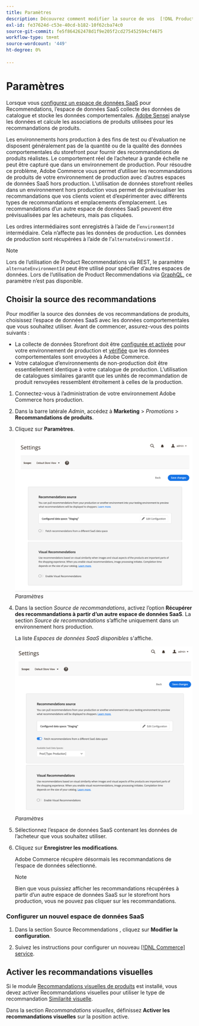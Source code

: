 ```yaml
---
title: Paramètres
description: Découvrez comment modifier la source de vos  [!DNL Product Recommendations]  et comment activer les recommandations visuelles.
exl-id: fe37624d-c53e-40cd-b182-10f62cba74c0
source-git-commit: fe5f864262478d1f9e205f2cd275452594cf4675
workflow-type: tm+mt
source-wordcount: '449'
ht-degree: 0%

---
```


# Paramètres

Lorsque vous [configurez un espace de données SaaS](../landing/saas.md#saas-configuration) pour Recommendations, l’espace de données SaaS collecte des données de catalogue et stocke les données comportementales. [Adobe Sensei](https://www.adobe.com/sensei.html) analyse les données et calcule les associations de produits utilisées pour les recommandations de produits.

Les environnements hors production à des fins de test ou d&#39;évaluation ne disposent généralement pas de la quantité ou de la qualité des données comportementales du storefront pour fournir des recommandations de produits réalistes. Le comportement réel de l’acheteur à grande échelle ne peut être capturé que dans un environnement de production. Pour résoudre ce problème, Adobe Commerce vous permet d’utiliser les recommandations de produits de votre environnement de production avec d’autres espaces de données SaaS hors production. L’utilisation de données storefront réelles dans un environnement hors production vous permet de prévisualiser les recommandations que vos clients voient et d’expérimenter avec différents types de recommandations et emplacements d’emplacement. Les recommandations d’un autre espace de données SaaS peuvent être prévisualisées par les acheteurs, mais pas cliquées.

Les ordres intermédiaires sont enregistrés à l’aide de l’`environmentId` intermédiaire. Cela n’affecte pas les données de production. Les données de production sont récupérées à l’aide de l’`alternateEnvironmentId` .

>[!NOTE]
>
>Lors de l’utilisation de Product Recommendations via REST, le paramètre `alternateEnvironmentId` peut être utilisé pour spécifier d’autres espaces de données. Lors de l’utilisation de Product Recommendations via [GraphQL](https://developer.adobe.com/commerce/webapi/graphql/schema/product-recommendations/queries/recommendations/), ce paramètre n’est pas disponible.

## Choisir la source des recommandations

Pour modifier la source des données de vos recommandations de produits, choisissez l’espace de données SaaS avec les données comportementales que vous souhaitez utiliser. Avant de commencer, assurez-vous des points suivants :

- La collecte de données Storefront doit être [configurée et activée](install-configure.md) pour votre environnement de production et [vérifiée](verify.md) que les données comportementales sont envoyées à Adobe Commerce.
- Votre catalogue d’environnements de non-production doit être essentiellement identique à votre catalogue de production. L’utilisation de catalogues similaires garantit que les unités de recommandation de produit renvoyées ressemblent étroitement à celles de la production.

1. Connectez-vous à l’administration de votre environnement Adobe Commerce hors production.

1. Dans la barre latérale _Admin_, accédez à **Marketing** > _Promotions_ > **Recommandations de produits**.

1. Cliquez sur **Paramètres**.

   ![paramètres de recommandation de produit](assets/settings.png)
   _Paramètres_

1. Dans la section _Source de recommandations_, activez l’option **Récupérer des recommandations à partir d’un autre espace de données SaaS**. La section _Source de recommandations_ s’affiche uniquement dans un environnement hors production.

   La liste _Espaces de données SaaS disponibles_ s&#39;affiche.

   ![paramètres de recommandation de produit](assets/settings-select-saas.png)
   _Paramètres_

1. Sélectionnez l’espace de données SaaS contenant les données de l’acheteur que vous souhaitez utiliser.

1. Cliquez sur **Enregistrer les modifications**.

   Adobe Commerce récupère désormais les recommandations de l’espace de données sélectionné.

   >[!NOTE]
   >
   > Bien que vous puissiez afficher les recommandations récupérées à partir d’un autre espace de données SaaS sur le storefront hors production, vous ne pouvez pas cliquer sur les recommandations.

### Configurer un nouvel espace de données SaaS

1. Dans la section Source Recommendations , cliquez sur **Modifier la configuration**.

1. Suivez les instructions pour configurer un nouveau [[!DNL Commerce] service](/help/landing/saas.md).

## Activer les recommandations visuelles

Si le module [Recommandations visuelles de produits](install-configure.md) est installé, vous devez activer Recommandations visuelles pour utiliser le type de recommandation [Similarité visuelle](type.md#visualsim).

Dans la section _Recommandations visuelles_, définissez **Activer les recommandations visuelles** sur la position active.
